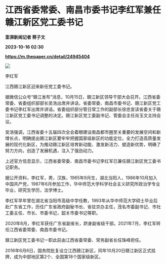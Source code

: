 # 江西省委常委、南昌市委书记李红军兼任赣江新区党工委书记
**澎湃新闻记者 蒋子文**

**2023-10-16 02:30**

**https://m.thepaper.cn/detail/24945404**

![](https://imagecloud.thepaper.cn/thepaper/image/274/284/415.jpg)

李红军

江西赣江新区迎来新任党工委书记。

据微信公众号“赣江发布”消息，10月15日，赣江新区领导干部大会召开。江西省委常委、省委组织部部长吴浩出席并讲话，省委常委、南昌市委书记、赣江新区党工委书记李红军出席并讲话。省委组织部分管日常工作的副部长徐忠宣读省委关于赣江新区党工委书记调整的决定。赣江新区党工委副书记、管委会主任肖玉文主持会议。

吴浩强调，江西省委十五届四次全会着眼建设南昌都市圈至关重要的发展空间和新增长点，明确提出赣江新区要牢牢把握国家级新区的功能定位，全力打造高质量发展的现代化新区，为推动赣江新区培育新动能、激发新活力、塑造新优势，明确了努力方向，创造了发展机遇，注入了强劲动力。

上述官方信息显示，江西省委常委、南昌市委书记李红军已兼任赣江新区党工委书记职务。

据公开资料，李红军，男，汉族，1965年9月生，湖北当阳人，1986年10月加入中国共产党，1987年6月参加工作，华中师范大学科学社会主义研究所政治学专业毕业，研究生学历，法学博士。

李红军早年曾在湖北省当阳市高级中学任教，1993年从华中师范大学硕士毕业后赴广东省工作，历任广东省政府副秘书长、省驻京办主任，茂名市委副书记、市社工委主任、市长、市委书记，韶关市委书记等职。

2020年8月，李红军获任广东省副省长，跻身副省级干部。2021年7月，李红军转任江西省委常委、南昌市委书记。

赣江新区党工委书记一职此前由江西省委常委、常务副省长任珠峰担任。

2016年6月6日，国务院批复设立江西赣江新区，同年10月20日赣江新区正式挂牌，成为中部地区第2个、全国第18个国家级新区。